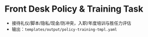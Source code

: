 # Front Desk Policy & Training Task

- 接待礼仪/脚本/隐私/现金/防冲突，入职/年度培训与胜任力评估
- 输出：`templates/output/policy-training-tmpl.yaml`
